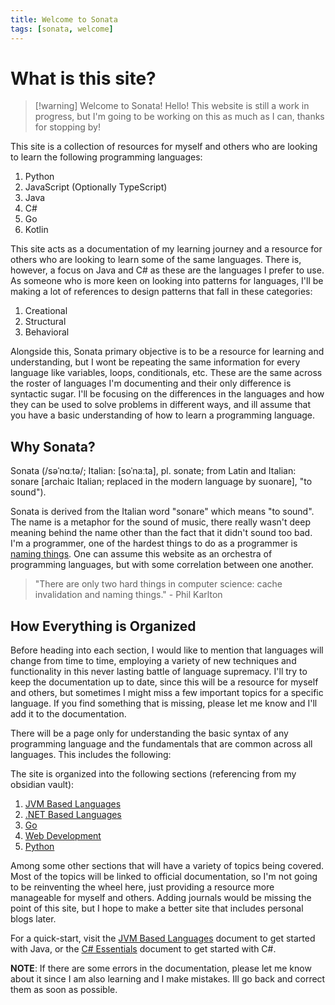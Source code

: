 ```yaml
---
title: Welcome to Sonata
tags: [sonata, welcome]
---
```


# What is this site?

> [!warning] Welcome to Sonata!
> Hello! This website is still a work in progress, but I'm going to be working on this as much as I can, thanks for stopping by!

This site is a collection of resources for myself and others who are looking to learn the following programming languages:
1. Python
2. JavaScript (Optionally TypeScript)
3. Java
4. C#
5. Go
6. Kotlin

This site acts as a documentation of my learning journey and a resource for others who are looking to learn some of the same languages. There is,
however, a focus on Java and C# as these are the languages I prefer to use. As someone who is more keen on looking into patterns for languages, I'll be making a lot of references to design patterns that fall in these categories:
1. Creational
2. Structural
3. Behavioral

Alongside this, Sonata primary objective is to be a resource for learning and understanding, but I wont be repeating the same information for every language like variables, loops, conditionals, etc. These are the same across the roster of languages I'm documenting and their only difference is syntactic sugar. I'll be focusing on the differences in the languages and how they can be used to solve problems in different ways,
and ill assume that you have a basic understanding of how to learn a programming language.


## Why Sonata?

Sonata (/səˈnɑːtə/; Italian: [soˈnaːta], pl. sonate; from Latin and Italian: sonare [archaic Italian; replaced in the modern language by suonare], "to sound").

Sonata is derived from the Italian word "sonare" which means "to sound". The name is a metaphor for the sound of music, there really wasn't deep meaning behind the name other than the fact that it didn't sound too bad. I'm a programmer, one of the hardest things to do as a programmer is [naming things](https://martinfowler.com/bliki/TwoHardThings.html). One can assume this website as an orchestra of programming languages, but with some correlation between one another.

> "There are only two hard things in computer science: cache invalidation and naming things." - Phil Karlton


## How Everything is Organized

Before heading into each section, I would like to mention that languages will change from time to time, employing a variety of new techniques and functionality in this never lasting battle of language supremacy. I'll try to keep the documentation up to date, since this will be a resource for myself and others, but sometimes I might miss a few important topics for a specific language. If you find something that is missing, please let me know and I'll add it to the documentation.

There will be a page only for understanding the basic syntax of any programming language and the fundamentals that are common across all languages. This includes the following:


The site is organized into the following sections (referencing from my obsidian vault):
1. [JVM Based Languages](./jvm-based-languages/)
2. [.NET Based Languages](./dotnet-based-languages/)
3. [Go](./go/)
4. [Web Development](./webdev-languages/)
5. [Python](./python/)

Among some other sections that will have a variety of topics being covered. Most of the topics will be linked to official documentation, so I'm not going to be reinventing the wheel here, just providing a resource more manageable for myself and others. Adding journals would be missing the point of this site, but I hope to make a better site that includes personal blogs later.

For a quick-start, visit the [JVM Based Languages](./jvm-based-languages/java/Java%20Essentials.md) document to get started with Java, or the [C# Essentials](Csharp%20Essentials.md) document to get started with C#. 

**NOTE**: If there are some errors in the documentation, please let me know about it since I am also learning and I make mistakes. Ill go back and correct them as soon as possible.

